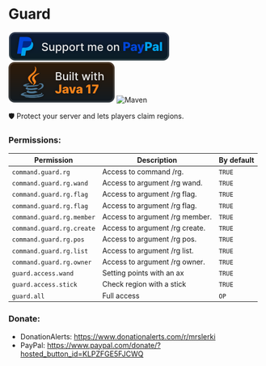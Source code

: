 # Guard

[![PayPal](https://github.com/intergrav/devins-badges/blob/v2/assets/compact/donate/paypal-singular_vector.svg)](https://www.paypal.com/donate/?hosted_button_id=KLPZFGE5FJCWQ)
![JDK17](https://github.com/intergrav/devins-badges/blob/v2/assets/cozy/built-with/java17_vector.svg?raw=true)
![Maven](https://github.com/intergrav/devins-badges/blob/v2/assets/cozy/built-with/maven_vector.svg)</br>

🛡️ Protect your server and lets players claim regions.
<br>
  
### Permissions:

| Permission                | Description                    | By default |
|---------------------------|--------------------------------|------------|
| `command.guard.rg`        | Access to command /rg.         | `TRUE`     |
| `command.guard.rg.wand`   | Access to argument /rg wand.   | `TRUE`     |
| `command.guard.rg.flag`   | Access to argument /rg flag.   | `TRUE`     |
| `command.guard.rg.flag`   | Access to argument /rg flag.   | `TRUE`     |
| `command.guard.rg.member` | Access to argument /rg member. | `TRUE`     |
| `command.guard.rg.create` | Access to argument /rg create. | `TRUE`     |
| `command.guard.rg.pos`    | Access to argument /rg pos.    | `TRUE`     |
| `command.guard.rg.list`   | Access to argument /rg list.   | `TRUE`     |
| `command.guard.rg.owner`  | Access to argument /rg owner.  | `TRUE`     |
| `guard.access.wand`       | Setting points with an ax      | `TRUE`     |
| `guard.access.stick`      | Check region with a stick      | `TRUE`     |
| `guard.all`               | Full access                    | `OP`       |

### Donate:

- DonationAlerts: https://www.donationalerts.com/r/mrslerki
- PayPal: https://www.paypal.com/donate/?hosted_button_id=KLPZFGE5FJCWQ
